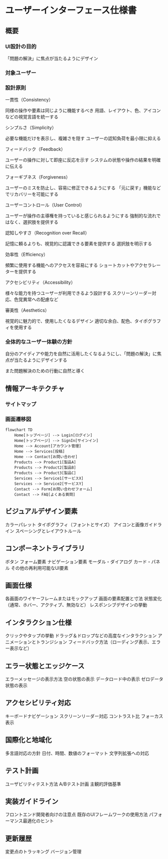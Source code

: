 
# ユーザーインターフェース仕様書

## 概要

### UI設計の目的

「問題の解決」に焦点が当たるようにデザイン

### 対象ユーザー


### 設計原則

一貫性（Consistency）

同様の操作や要素は同じように機能するべき
用語、レイアウト、色、アイコンなどの視覚言語を統一する


シンプルさ（Simplicity）

必要な機能だけを表示し、複雑さを隠す
ユーザーの認知負荷を最小限に抑える


フィードバック（Feedback）

ユーザーの操作に対して即座に反応を示す
システムの状態や操作の結果を明確に伝える


フォーギブネス（Forgiveness）

ユーザーのミスを防止し、容易に修正できるようにする
「元に戻す」機能などでリカバリーを可能にする


ユーザーコントロール（User Control）

ユーザーが操作の主導権を持っていると感じられるようにする
強制的な流れではなく、選択肢を提供する


認知しやすさ（Recognition over Recall）

記憶に頼るよりも、視覚的に認識できる要素を提供する
選択肢を明示する


効率性（Efficiency）

頻繁に使用する機能へのアクセスを容易にする
ショートカットやアクセラレーターを提供する


アクセシビリティ（Accessibility）

様々な能力を持つユーザーが利用できるよう設計する
スクリーンリーダー対応、色覚異常への配慮など


審美性（Aesthetics）

視覚的に魅力的で、使用したくなるデザイン
適切な余白、配色、タイポグラフィを使用する


### 全体的なユーザー体験の方針

自分のアイディアや能力を自然に活用したくなるようにし、「問題の解決」に焦点が当たるようにデザインする

また問題解決のための行動に自然と導く


## 情報アーキテクチャ

### サイトマップ



### 画面遷移図

```mermaid
flowchart TD
    Home[トップページ] --> Login[ログイン]
    Home[トップページ] --> SignIn[サインイン]
    Home --> Account[アカウント管理]
    Home --> Services[投稿]
    Home --> Contact[お問い合わせ]
    Products --> Product1[製品A]
    Products --> Product2[製品B]
    Products --> Product3[製品C]
    Services --> Service1[サービスX]
    Services --> Service2[サービスY]
    Contact --> Form[お問い合わせフォーム]
    Contact --> FAQ[よくある質問]
```

## ビジュアルデザイン要素

カラーパレット
タイポグラフィ（フォントとサイズ）
アイコンと画像ガイドライン
スペーシングとレイアウトルール


## コンポーネントライブラリ

ボタン
フォーム要素
ナビゲーション要素
モーダル・ダイアログ
カード・パネル
その他の再利用可能なUI要素


## 画面仕様

各画面のワイヤーフレームまたはモックアップ
画面の要素配置と寸法
状態変化（通常、ホバー、アクティブ、無効など）
レスポンシブデザインの挙動


## インタラクション仕様

クリックやタップの挙動
ドラッグ＆ドロップなどの高度なインタラクション
アニメーションとトランジション
フィードバック方法（ローディング表示、エラー表示など）


## エラー状態とエッジケース

エラーメッセージの表示方法
空の状態の表示
データロード中の表示
ゼロデータ状態の表示


## アクセシビリティ対応

キーボードナビゲーション
スクリーンリーダー対応
コントラスト比
フォーカス表示


## 国際化と地域化

多言語対応の方針
日付、時間、数値のフォーマット
文字列拡張への対応


## テスト計画

ユーザビリティテスト方法
A/Bテスト計画
主観的評価基準


## 実装ガイドライン

フロントエンド開発者向けの注意点
既存のUIフレームワークの使用方法
パフォーマンス最適化のヒント


## 更新履歴

変更点のトラッキング
バージョン管理


